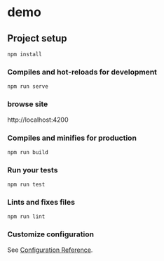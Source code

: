 # demo

## Project setup
```
npm install
```

### Compiles and hot-reloads for development
```
npm run serve
```
### browse site
http://localhost:4200

### Compiles and minifies for production
```
npm run build
```

### Run your tests
```
npm run test
```

### Lints and fixes files
```
npm run lint
```

### Customize configuration
See [Configuration Reference](https://cli.vuejs.org/config/).
